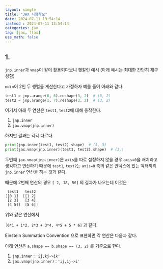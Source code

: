 ```yaml
---
layout: single
title: "JAX 시행착오"
date: 2024-07-11 13:54:14
lastmod : 2024-07-11 13:54:14
categories: jax
tag: [jax, flax]
use_math: false
---
```


## 1.

`jnp.inner`과 `vmap`이 같이 활용되다보니 헷갈린 예시 (아래 예시는 최대한 간단히 재구성함)

`ndim`이 2인 두 행렬을 계산한다고 가정하자 예를 들어 아래와 같다.

```python
test1 = jnp.arange(0, 6).reshape(3, 2)  # (3, 2)
test2 = jnp.arange(1, 7).reshape(3, 2)  # (3, 2)
```

여기서 아래 두 연산은 `test1`, `test2`에 대해 동작한다.

1. `jnp.inner`
2. `jax.vmap(jnp.inner)`

하지만 결과는 각각 다르다.

```python
print(jnp.inner(test1, test2).shape)  # (3, 3)
print(jax.vmap(jnp.inner)(test1, test2).shape)  # (3,)
```

두번째 `jax.vmap(jnp.inner)`은 `axis`를 따로 설정하지 않을 경우 `axis=0`을 배치라고 생각하고 연산하기 때문에 `test1`, `test2`는 `axis=0` 축의 같은 인덱스에 있는 벡터끼리 `jnp.inner` 연산을 하는 것과 같다.

때문에 2번째 연산의 경우 `[ 2, 18, 50]` 의 결과가 나오는데 이것은

```
 test1   test2
[[0 1]  [[1 2]
 [2 3]   [3 4]
 [4 5]]  [5 6]]
```

위와 같은 연산에서

`[0*1 + 1*2, 2*3 + 3*4, 4*5 + 5 * 6]` 과 같다.

Einstein Summation Convention 으로 표현하면 각 연산은 다음과 같다.

아래 연산은 `a.shape == b.shape == (3, 2)` 를 기준으로 한다.
1. `jnp.inner` : `'ij,kj->ik'`
2. `jax.vmap(jnp.inner)` : `'ij,ij->i'`